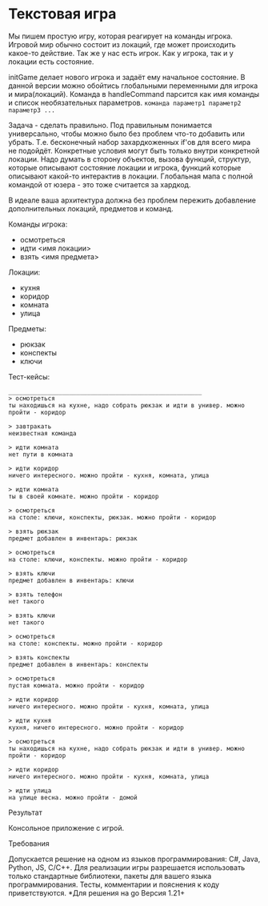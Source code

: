 Текстовая игра
==============

Мы пишем простую игру, которая реагирует на команды игрока. 
Игровой мир обычно состоит из локаций, где может происходить какое-то действие.
Так же у нас есть игрок. Как у игрока,
так и у локации есть состояние.

initGame делает нового игрока и задаёт ему начальное состояние. 
В данной версии можно обойтись глобальными переменными для игрока и мира(локаций). 
Команда в handleCommand парсится как имя команды и список необязательных параметров. 
`команда параметр1 параметр2 параметр3 ...`

Задача - сделать правильно. Под правильным понимается универсально, 
чтобы можно было без проблем что-то добавить или убрать. 
Т.е. бесконечный набор захардкоженных if'ов для всего мира не подойдёт. 
Конкретные условия могут быть только внутри конкретной локации. 
Надо думать в сторону объектов, вызова функций, структур, которые описывают состояние локации 
и игрока, функций которые описывают какой-то интерактив в локации. 
Глобальная мапа с полной командой от юзера - это тоже считается за хардкод.

В идеале ваша архитектура должна без проблем пережить добавление дополнительных локаций, предметов и команд.

Команды игрока:
- осмотреться
- идти <имя локации>
- взять <имя предмета>

Локации:
- кухня
- коридор
- комната
- улица

Предметы:
- рюкзак
- конспекты
- ключи

Тест-кейсы:
```
______________________________________________________
> осмотреться
ты находишься на кухне, надо собрать рюкзак и идти в универ. можно пройти - коридор

> завтракать
неизвестная команда

> идти комната
нет пути в комната

> идти коридор
ничего интересного. можно пройти - кухня, комната, улица

> идти комната
ты в своей комнате. можно пройти - коридор

> осмотреться
на столе: ключи, конспекты, рюкзак. можно пройти - коридор

> взять рюкзак
предмет добавлен в инвентарь: рюкзак

> осмотреться
на столе: ключи, конспекты. можно пройти - коридор

> взять ключи
предмет добавлен в инвентарь: ключи

> взять телефон
нет такого

> взять ключи
нет такого

> осмотреться
на столе: конспекты. можно пройти - коридор

> взять конспекты
предмет добавлен в инвентарь: конспекты

> осмотреться
пустая комната. можно пройти - коридор

> идти коридор
ничего интересного. можно пройти - кухня, комната, улица

> идти кухня
кухня, ничего интересного. можно пройти - коридор

> осмотреться
ты находишься на кухне, надо собрать рюкзак и идти в универ. можно пройти - коридор

> идти коридор
ничего интересного. можно пройти - кухня, комната, улица

> идти улица
на улице весна. можно пройти - домой
```

Результат

Консольное приложение с игрой.

Требования

Допускается решение на одном из языков программирования: C#, Java, Python, JS, C/C++.
Для реализации игры разрешается использовать только стандартные библиотеки, пакеты для вашего языка программирования.
Тесты, комментарии и пояснения к коду приветствуются.
*Для решения на go
Версия 1.21+
